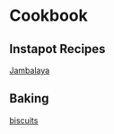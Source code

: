 # Cookbook
## Instapot Recipes
[Jambalaya](instapot/IP_Jambalaya.md)

## Baking
[biscuits](baking/biscuits.md)
